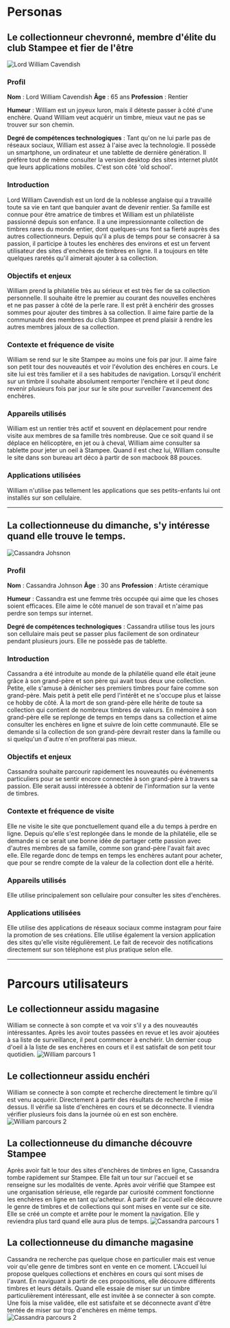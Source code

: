 
# Personas

## Le collectionneur chevronné, membre d'élite du club Stampee et fier de l'être
![Lord William Cavendish](assets/william.png)
### Profil
**Nom** : Lord William Cavendish
**Âge** : 65 ans
**Profession** : Rentier

**Humeur** : 
William est un joyeux luron, mais il déteste passer à côté d'une enchère. Quand William veut acquérir un timbre, mieux vaut ne pas se trouver sur son chemin.

**Degré de compétences technologiques** : 
Tant qu'on ne lui parle pas de réseaux sociaux, William est assez à l'aise avec la technologie. Il possède un smartphone, un ordinateur et une tablette de dernière génération. Il préfère tout de même consulter la version desktop des sites internet plutôt que leurs applications mobiles. C'est son côté 'old school'.

### Introduction
Lord William Cavendish est un lord de la noblesse anglaise qui a travaillé toute sa vie en tant que banquier avant de devenir rentier. Sa famille est connue pour être amatrice de timbres et William est un philatéliste passionné depuis son enfance. Il a une impressionnante collection de timbres rares du monde entier, dont quelques-uns font sa fierté auprès des autres collectionneurs. Depuis qu'il a plus de temps pour se consacrer à sa passion, il participe à toutes les enchères des environs et est un fervent utilisateur des sites d'enchères de timbres en ligne. Il a toujours en tête quelques raretés qu'il aimerait ajouter à sa collection.

### Objectifs et enjeux
William prend la philatélie très au sérieux et est très fier de sa collection personnelle. Il souhaite être le premier au courant des nouvelles enchères et ne pas passer à côté de la perle rare. Il est prêt à enchérir des grosses sommes pour ajouter des timbres à sa collection. Il aime faire partie de la communauté des membres du club Stampee et prend plaisir à rendre les autres membres jaloux de sa collection.

### Contexte et fréquence de visite
William se rend sur le site Stampee au moins une fois par jour. Il aime faire son petit tour des nouveautés et voir l'évolution des enchères en cours. Le site lui est très familier et il a ses habitudes de navigation. Lorsqu'il enchérit sur un timbre il souhaite absolument remporter l'enchère et il peut donc revenir plusieurs fois par jour sur le site pour surveiller l'avancement des enchères.

### Appareils utilisés
William est un rentier très actif et souvent en déplacement pour rendre visite aux membres de sa famille très nombreuse. Que ce soit quand il se déplace en hélicoptère, en jet ou à cheval, William aime consulter sa tablette pour jeter un oeil à Stampee. Quand il est chez lui, William consulte le site dans son bureau art déco à partir de son macbook 88 pouces. 

### Applications utilisées
William n'utilise pas tellement les applications que ses petits-enfants lui ont installés sur son cellulaire.

---

## La collectionneuse du dimanche, s'y intéresse quand elle trouve le temps. 
![Cassandra Johsnon](assets/cassandra.png)

### Profil
**Nom** : Cassandra Johnson
**Âge** : 30 ans
**Profession** : Artiste céramique

**Humeur** : 
Cassandra est une femme très occupée qui aime que les choses soient efficaces. Elle aime le côté manuel de son travail et n'aime pas perdre son temps sur internet. 

**Degré de compétences technologiques** : 
Cassandra utilise tous les jours son cellulaire mais peut se passer plus facilement de son ordinateur pendant plusieurs jours. Elle ne possède pas de tablette.

### Introduction
Cassandra a été introduite au monde de la philatélie quand elle était jeune grâce à son grand-père et son père qui avait tous deux une collection. Petite, elle s'amuse à dénicher ses premiers timbres pour faire comme son grand-père. Mais petit à petit elle perd l'intérêt et ne s'occupe plus et laisse ce hobby de côté. À la mort de son grand-père elle hérite de toute sa collection qui contient de nombreux timbres de valeurs. En mémoire à son grand-père elle se replonge de temps en temps dans sa collection et aime consulter les enchères en ligne et suivre de loin cette communauté. Elle se demande si la collection de son grand-père devrait rester dans la famille ou si quelqu'un d'autre n'en profiterai pas mieux.

### Objectifs et enjeux
Cassandra souhaite parcourir rapidement les nouveautés ou événements particuliers pour se sentir encore connectée à son grand-père à travers sa passion. Elle serait aussi intéressée à obtenir de l'information sur la vente de timbres.

### Contexte et fréquence de visite
Elle ne visite le site que ponctuellement quand elle a du temps à perdre en ligne. Depuis qu'elle s'est replongée dans le monde de la philatélie, elle se demande si ce serait une bonne idée de partager cette passion avec d'autres membres de sa famille, comme son grand-père l'avait fait avec elle. Elle regarde donc de temps en temps les enchères autant pour acheter, que pour se rendre compte de la valeur de la collection dont elle a hérité.

### Appareils utilisés
Elle utilise principalement son cellulaire pour consulter les sites d'enchères.

### Applications utilisées
Elle utilise des applications de réseaux sociaux comme instagram pour faire la promotion de ses créations. Elle utilise également la version application des sites qu'elle visite régulièrement. Le fait de recevoir des notifications directement sur son téléphone est plus pratique selon elle.

---

# Parcours utilisateurs

## Le collectionneur assidu magasine
William se connecte à son compte et va voir s'il y a des nouveautés intéressantes. Après les avoir toutes passées en revue et les avoir ajoutées à sa liste de surveillance, il peut commencer à enchérir. Un dernier coup d'oeil à la liste de ses enchères en cours et il est satisfait de son petit tour quotidien.
![William parcours 1](assets/williamShop.svg)

## Le collectionneur assidu enchéri
William se connecte à son compte et recherche directement le timbre qu'il est venu acquérir. Directement à partir des résultats de recherche il mise dessus. Il vérifie sa liste d'enchères en cours et se déconnecte. Il viendra vérifier plusieurs fois dans la journée où en est son enchère.
![William parcours 2](assets/williamBid.svg)

## La collectionneuse du dimanche découvre Stampee
Après avoir fait le tour des sites d'enchères de timbres en ligne, Cassandra tombe rapidement sur Stampee. Elle fait un tour sur l'accueil et se renseigne sur les modalités de vente. Après avoir vérifié que Stampee est une organisation sérieuse, elle regarde par curiosité comment fonctionne les enchères en ligne en tant qu'acheteur. À partir de l'accueil elle découvre le genre de timbres et de collections qui sont mises en vente sur ce site. Elle se créé un compte et arrête pour le moment la navigation. Elle y reviendra plus tard quand elle aura plus de temps.
![Cassandra parcours 1](assets/cassandraDiscover.svg)

## La collectionneuse du dimanche magasine
Cassandra ne recherche pas quelque chose en particulier mais est venue voir qu'elle genre de timbres sont en vente en ce moment. L'Accueil lui propose quelques collections et enchères en cours qui sont mises de l'avant. En naviguant à partir de ces propositions, elle découvre différents timbres et leurs détails. Quand elle essaie de miser sur un timbre particulièrement intéressant, elle est invitée à se connecter à son compte. Une fois la mise validée, elle est satisfaite et se déconnecte avant d'être tentée de miser sur trop d'enchères en même temps.
![Cassandra parcours 2](assets/cassandraBid.svg)

